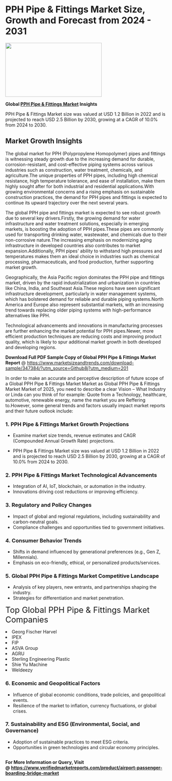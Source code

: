 <H1>PPH Pipe & Fittings Market Size, Growth and Forecast from 2024 - 2031</H1><img class="aligncenter size-medium wp-image-584254" src="https://thirdeyenews.in/wp-content/uploads/2024/09/Global-Market-Research-300x168.jpeg" alt="" width="300" height="168" /><p><strong>Global&nbsp;<a href="https://www.marketsizeandtrends.com/download-sample/347384/?utm_source=Github8j?utm_medium=201">PPH Pipe & Fittings Market</a> Insights</strong></p><p>PPH Pipe & Fittings Market size was valued at USD 1.2 Billion in 2022 and is projected to reach USD 2.5 Billion by 2030, growing at a CAGR of 10.0% from 2024 to 2030.</p><p><h2>Market Growth Insights</h2> <p>The global market for PPH (Polypropylene Homopolymer) pipes and fittings is witnessing steady growth due to the increasing demand for durable, corrosion-resistant, and cost-effective piping systems across various industries such as construction, water treatment, chemicals, and agriculture.The unique properties of PPH pipes, including high chemical resistance, high temperature tolerance, and ease of installation, make them highly sought after for both industrial and residential applications.With growing environmental concerns and a rising emphasis on sustainable construction practices, the demand for PPH pipes and fittings is expected to continue its upward trajectory over the next several years.</p> <p>The global PPH pipe and fittings market is expected to see robust growth due to several key drivers.Firstly, the growing demand for water infrastructure and water treatment solutions, especially in emerging markets, is boosting the adoption of PPH pipes.These pipes are commonly used for transporting drinking water, wastewater, and chemicals due to their non-corrosive nature.The increasing emphasis on modernizing aging infrastructure in developed countries also contributes to market expansion.Additionally, PPH pipes' ability to withstand high pressures and temperatures makes them an ideal choice in industries such as chemical processing, pharmaceuticals, and food production, further supporting market growth.</p> <p>Geographically, the Asia Pacific region dominates the PPH pipe and fittings market, driven by the rapid industrialization and urbanization in countries like China, India, and Southeast Asia.These regions have seen significant infrastructure development, particularly in water management systems, which has bolstered demand for reliable and durable piping systems.North America and Europe also represent substantial markets, with an increasing trend towards replacing older piping systems with high-performance alternatives like PPH.</p> <p>Technological advancements and innovations in manufacturing processes are further enhancing the market potential for PPH pipes.Newer, more efficient production techniques are reducing costs and improving product quality, which is likely to spur additional market growth in both developed and developing regions.</p> <p><span class=""><strong>Download Full PDF Sample Copy of Global PPH Pipe & Fittings Market Report</strong> @ <a href="https://www.marketsizeandtrends.com/download-sample/347384/?utm_source=Github8j?utm_medium=201" target="_blank">https://www.marketsizeandtrends.com/download-sample/347384/?utm_source=Github8j?utm_medium=201</a></span></p><p>In order to make an accurate and perceptive description of future scope of a Global&nbsp;PPH Pipe & Fittings Market Market as Global&nbsp;PPH Pipe & Fittings Market Market of 2025, you need to describe a clear Vision &ndash; What Industry or Linda can you think of for example: Quote from a Technology, healthcare, automotive, renewable energy, name the market you are Reffering to.However, some general trends and factors usually impact market reports and their future outlook include:</p><h3>1.&nbsp;<strong>PPH Pipe & Fittings Market Growth Projections</strong></h3><ul><li>Examine market size trends, revenue estimates and CAGR (Compounded Annual Growth Rate) projections.</li><li><p>PPH Pipe & Fittings Market size was valued at USD 1.2 Billion in 2022 and is projected to reach USD 2.5 Billion by 2030, growing at a CAGR of 10.0% from 2024 to 2030.</p></li></ul><h3>2.&nbsp;<strong>PPH Pipe & Fittings Market Technological Advancements</strong></h3><ul><li>Integration of AI, IoT, blockchain, or automation in the industry.</li><li>Innovations driving cost reductions or improving efficiency.</li></ul><h3>3.&nbsp;<strong>Regulatory and Policy Changes</strong></h3><ul><li>Impact of global and regional regulations, including sustainability and carbon-neutral goals.</li><li>Compliance challenges and opportunities tied to government initiatives.</li></ul><h3>4.&nbsp;<strong>Consumer Behavior Trends</strong></h3><ul><li>Shifts in demand influenced by generational preferences (e.g., Gen Z, Millennials).</li><li>Emphasis on eco-friendly, ethical, or personalized products/services.</li></ul><h3>5.&nbsp;<strong>Global PPH Pipe & Fittings Market Competitive Landscape</strong></h3><ul><li>Analysis of key players, new entrants, and partnerships shaping the industry.</li><li>Strategies for differentiation and market penetration.</li></ul><p data-pm-slice="1 1 []"><span style="color: inherit; font-family: inherit; font-size: 25px;">Top Global PPH Pipe & Fittings Market Companies</span></p><div class="" data-test-id=""><p><li>Georg Fischer Harvel</li><li> IPEX</li><li> FIP</li><li> ASVA Group</li><li> AGRU</li><li> Sterling Engineering Plastic</li><li> Shie Yu Machine</li><li> Weldeezy</li></p></div><h3>6.&nbsp;<strong>Economic and Geopolitical Factors</strong></h3><ul><li>Influence of global economic conditions, trade policies, and geopolitical events.</li><li>Resilience of the market to inflation, currency fluctuations, or global crises.</li></ul><h3>7.&nbsp;<strong>Sustainability and ESG (Environmental, Social, and Governance)</strong></h3><ul><li>Adoption of sustainable practices to meet ESG criteria.</li><li>Opportunities in green technologies and circular economy principles.</li></ul><h2><strong style="font-size: 14px;">For More Information or Query, Visit @&nbsp;</strong><a style="background-color: #ffffff; font-size: 14px;" href="https://www.marketsizeandtrends.com/report/pph-pipe-fittings-market/" target="_blank">https://www.verifiedmarketreports.com/product/airport-passenger-boarding-bridge-market</a></h2>